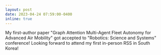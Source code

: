 ```yaml
---
layout: post
date: 2023-04-24 07:59:00-0400
inline: true
---
```


My first-author paper "Graph Attention Multi-Agent Fleet Autonomy for Advanced Air Mobility" got accepted to "Robotics: Science and Systems" conference! Looking forward to attend my first in-person RSS in South Korea!
